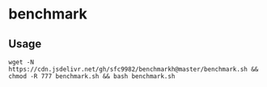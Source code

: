 # benchmark

## Usage

`wget -N https://cdn.jsdelivr.net/gh/sfc9982/benchmarkh@master/benchmark.sh && chmod -R 777 benchmark.sh && bash benchmark.sh`
